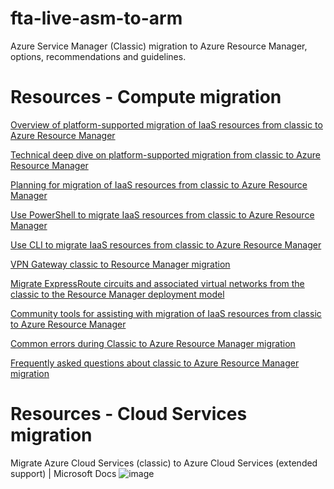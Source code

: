 # fta-live-asm-to-arm
Azure Service Manager (Classic) migration to Azure Resource Manager, options, recommendations and guidelines.


# Resources - Compute migration
[Overview of platform-supported migration of IaaS resources from classic to Azure Resource Manager](https://docs.microsoft.com/en-us/azure/virtual-machines/windows/migration-classic-resource-manager-overview?toc=%2fazure%2fvirtual-machines%2fwindows%2ftoc.json)

[Technical deep dive on platform-supported migration from classic to Azure Resource Manager](https://docs.microsoft.com/en-us/azure/virtual-machines/windows/migration-classic-resource-manager-deep-dive?toc=%2fazure%2fvirtual-machines%2fwindows%2ftoc.json)

[Planning for migration of IaaS resources from classic to Azure Resource Manager](https://docs.microsoft.com/en-us/azure/virtual-machines/windows/migration-classic-resource-manager-plan?toc=%2fazure%2fvirtual-machines%2fwindows%2ftoc.json)

[Use PowerShell to migrate IaaS resources from classic to Azure Resource Manager](https://docs.microsoft.com/en-us/azure/virtual-machines/windows/migration-classic-resource-manager-ps?toc=%2fazure%2fvirtual-machines%2fwindows%2ftoc.json)

[Use CLI to migrate IaaS resources from classic to Azure Resource Manager](https://docs.microsoft.com/en-us/azure/virtual-machines/linux/migration-classic-resource-manager-cli?toc=%2fazure%2fvirtual-machines%2fwindows%2ftoc.json)

[VPN Gateway classic to Resource Manager migration](https://docs.microsoft.com/en-us/azure/vpn-gateway/vpn-gateway-classic-resource-manager-migration)

[Migrate ExpressRoute circuits and associated virtual networks from the classic to the Resource Manager deployment model](https://docs.microsoft.com/en-us/azure/expressroute/expressroute-migration-classic-resource-manager)

[Community tools for assisting with migration of IaaS resources from classic to Azure Resource Manager](https://docs.microsoft.com/en-us/azure/virtual-machines/windows/migration-classic-resource-manager-community-tools?toc=%2fazure%2fvirtual-machines%2fwindows%2ftoc.json)

[Common errors during Classic to Azure Resource Manager migration](https://docs.microsoft.com/en-us/azure/virtual-machines/windows/migration-classic-resource-manager-errors?toc=%2fazure%2fvirtual-machines%2fwindows%2ftoc.json)

[Frequently asked questions about classic to Azure Resource Manager migration](https://docs.microsoft.com/en-us/azure/virtual-machines/windows/migration-classic-resource-manager-faq?toc=%2fazure%2fvirtual-machines%2fwindows%2ftoc.json)

# Resources - Cloud Services migration
Migrate Azure Cloud Services (classic) to Azure Cloud Services (extended support) | Microsoft Docs
![image](https://user-images.githubusercontent.com/50609634/143869176-9fb1807b-d81e-4be0-96f3-dc44fda4dd65.png)

